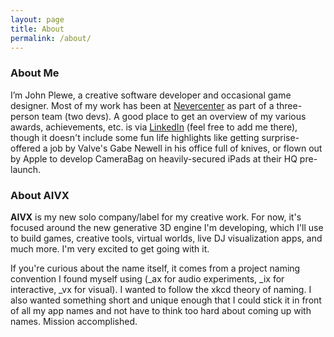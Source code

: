 ```yaml
---
layout: page
title: About
permalink: /about/
---
```


### About Me

I’m John Plewe, a creative software developer and occasional game designer. Most of my work has been at [Nevercenter](nevercenter.com) as part of a three-person team (two devs). A good place to get an overview of my various awards, achievements, etc. is via [LinkedIn](https://www.linkedin.com/in/johnplewe/) (feel free to add me there), though it doesn't include some fun life highlights like getting surprise-offered a job by Valve's Gabe Newell in his office full of knives, or flown out by Apple to develop CameraBag on heavily-secured iPads at their HQ pre-launch.

### About AIVX

**AIVX** is my new solo company/label for my creative work. For now, it's focused around the new generative 3D engine I'm developing, which I'll use to build games, creative tools, virtual worlds, live DJ visualization apps, and much more. I'm very excited to get going with it. 

If you're curious about the name itself, it comes from a project naming convention I found myself using (_ax for audio experiments, _ix for interactive, _vx for visual). I wanted to follow the xkcd theory of naming. I also wanted something short and unique enough that I could stick it in front of all my app names and not have to think too hard about coming up with names. Mission accomplished.